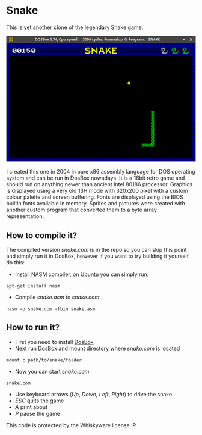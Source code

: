 # Snake

This is yet another clone of the legendary Snake game.

![snake.png](https://github.com/cepa/snake/raw/master/snake.png)

I created this one in 2004 in pure x86 assembly language for DOS operating system
and can be run in DosBox nowadays. It is a 16bit retro game and should run on
anything newer than ancient Intel 80186 processor.
Graphics is displayed using a very old 13H mode with 320x200 pixel with a custom
colour palette and screen buffering. Fonts are displayed using the BIOS builtin
fonts available in memory. Sprites and pictures were created with another custom
program that converted them to a byte array representation.

## How to compile it?
The compiled version _snake.com_ is in the repo so you can skip this point and
simply run it in DosBox, however if you want to try building it yourself do this:

* Install NASM compiler, on Ubuntu you can simply run:
~~~
apt-get install nasm
~~~

* Compile _snake.asm_ to _snake.com_:
~~~
nasm -o snake.com -fbin snake.asm
~~~

## How to run it?
* First you need to install [DosBox](https://www.dosbox.com/).
* Next run DosBox and mount directory where _snake.com_ is located
~~~
mount c path/to/snake/folder
~~~
* Now you can start _snake.com_
~~~
snake.com
~~~
* Use keyboard arrows (_Up_, _Down_, _Left_, _Right_) to drive the snake
* _ESC_ quits the game
* _A_ print about
* _P_ pause the game

This code is protected by the Whiskyware license :P
